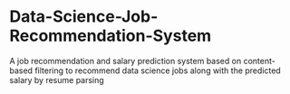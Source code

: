 # Data-Science-Job-Recommendation-System
 A job recommendation and salary prediction system based on content-based filtering to recommend data science jobs along with the predicted salary by resume parsing
